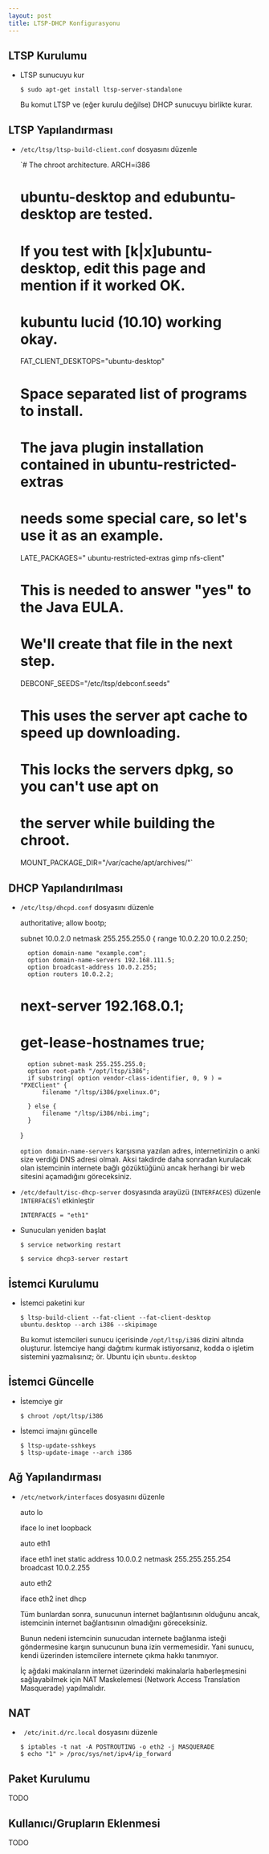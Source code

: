 ```yaml
---
layout: post
title: LTSP-DHCP Konfigurasyonu
---
```



##  LTSP Kurulumu

- LTSP sunucuyu kur

  ```
  $ sudo apt-get install ltsp-server-standalone
  ```

  Bu komut LTSP ve (eğer kurulu değilse) DHCP sunucuyu birlikte kurar.

## LTSP Yapılandırması

- `/etc/ltsp/ltsp-build-client.conf` dosyasını düzenle


    `# The chroot architecture.
     ARCH=i386

     # ubuntu-desktop and edubuntu-desktop are tested.
     # If you test with [k|x]ubuntu-desktop, edit this page and mention if it worked OK.
     # kubuntu lucid (10.10) working okay.
     FAT_CLIENT_DESKTOPS="ubuntu-desktop"

     # Space separated list of programs to install.
     # The java plugin installation contained in ubuntu-restricted-extras
     # needs some special care, so let's use it as an example.
     LATE_PACKAGES="
         ubuntu-restricted-extras
         gimp
         nfs-client"

     # This is needed to answer "yes" to the Java EULA.
     # We'll create that file in the next step.
     DEBCONF_SEEDS="/etc/ltsp/debconf.seeds"

     # This uses the server apt cache to speed up downloading.
     # This locks the servers dpkg, so you can't use apt on
     # the server while building the chroot.
     MOUNT_PACKAGE_DIR="/var/cache/apt/archives/"`

## DHCP Yapılandırılması

- `/etc/ltsp/dhcpd.conf` dosyasını düzenle

  
    authoritative;
    allow bootp;

    subnet 10.0.2.0 netmask 255.255.255.0 {
        range 10.0.2.20 10.0.2.250;

        option domain-name "example.com";
        option domain-name-servers 192.168.111.5;
        option broadcast-address 10.0.2.255;
        option routers 10.0.2.2;
    #    next-server 192.168.0.1;

    #    get-lease-hostnames true;
        option subnet-mask 255.255.255.0;
        option root-path "/opt/ltsp/i386";
        if substring( option vendor-class-identifier, 0, 9 ) = "PXEClient" {
            filename "/ltsp/i386/pxelinux.0";

        } else {
            filename "/ltsp/i386/nbi.img";
        }
    }
  

  `option domain-name-servers` karşısına yazılan adres, internetinizin o anki
  size verdiği DNS adresi olmalı. Aksi takdirde daha sonradan kurulacak olan
  istemcinin internete bağlı gözüktüğünü ancak herhangi bir web sitesini
  açamadığını göreceksiniz.

- `/etc/default/isc-dhcp-server` dosyasında arayüzü (`INTERFACES`) düzenle
  `INTERFACES`'i etkinleştir

  ```
  INTERFACES = "eth1"
  ```

- Sunucuları yeniden başlat

  ```
  $ service networking restart

  $ service dhcp3-server restart
  ```

## İstemci Kurulumu

- İstemci paketini kur

  ```
  $ ltsp-build-client --fat-client --fat-client-desktop ubuntu.desktop --arch i386 --skipimage
  ```

  Bu komut istemcileri sunucu içerisinde `/opt/ltsp/i386` dizini altında
  oluşturur.  İstemciye hangi dağıtımı kurmak istiyorsanız, kodda o işletim
  sistemini yazmalısınız; ör. Ubuntu için `ubuntu.desktop`


## İstemci Güncelle

- İstemciye gir
  
  ```
  $ chroot /opt/ltsp/i386
  ```

- İstemci imajını güncelle

  ```
  $ ltsp-update-sshkeys
  $ ltsp-update-image --arch i386

  ```

## Ağ Yapılandırması

- `/etc/network/interfaces` dosyasını düzenle

  
    auto lo

    iface lo inet loopback

    auto eth1

    iface eth1 inet static
           address 10.0.0.2
           netmask 255.255.255.254
           broadcast 10.0.2.255

    auto eth2

    iface eth2 inet dhcp
  

  Tüm bunlardan sonra, sunucunun internet bağlantısının olduğunu ancak,
  istemcinin internet bağlantısının olmadığını göreceksiniz.

  Bunun nedeni istemcinin sunucudan internete bağlanma isteği göndermesine
  karşın sunucunun buna izin vermemesidir. Yani sunucu, kendi üzerinden
  istemcilere internete çıkma hakkı tanımıyor.

  İç ağdaki makinaların internet üzerindeki makinalarla haberleşmesini
  sağlayabilmek için NAT Maskelemesi (Network Access Translation Masquerade)
  yapılmalıdır.

## NAT

- ` /etc/init.d/rc.local` dosyasını düzenle

  ```
  $ iptables -t nat -A POSTROUTING -o eth2 -j MASQUERADE
  $ echo "1" > /proc/sys/net/ipv4/ip_forward
  ```


## Paket Kurulumu

TODO

## Kullanıcı/Grupların Eklenmesi

TODO

